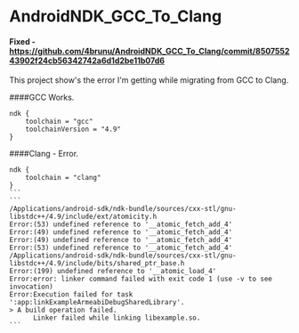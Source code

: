 # AndroidNDK_GCC_To_Clang

#### Fixed - https://github.com/4brunu/AndroidNDK_GCC_To_Clang/commit/850755243902f24cb56342742a6d1d2be11b07d6

This project show's the error I'm getting while migrating from GCC to Clang.

####GCC  Works.
```
ndk {
    toolchain = "gcc"
    toolchainVersion = "4.9"
}
```
####Clang - Error.
````
ndk {
    toolchain = "clang"
}
```
```
/Applications/android-sdk/ndk-bundle/sources/cxx-stl/gnu-libstdc++/4.9/include/ext/atomicity.h
Error:(53) undefined reference to '__atomic_fetch_add_4'
Error:(49) undefined reference to '__atomic_fetch_add_4'
Error:(49) undefined reference to '__atomic_fetch_add_4'
Error:(53) undefined reference to '__atomic_fetch_add_4'
/Applications/android-sdk/ndk-bundle/sources/cxx-stl/gnu-libstdc++/4.9/include/bits/shared_ptr_base.h
Error:(199) undefined reference to '__atomic_load_4'
Error:error: linker command failed with exit code 1 (use -v to see invocation)
Error:Execution failed for task ':app:linkExampleArmeabiDebugSharedLibrary'.
> A build operation failed.
      Linker failed while linking libexample.so.
```
